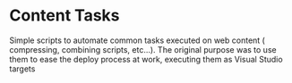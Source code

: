 Content Tasks
=============

Simple scripts to automate common tasks executed on web content ( compressing, combining scripts, etc...).
The original purpose was to use them to ease the deploy process at work, executing them as Visual Studio targets
